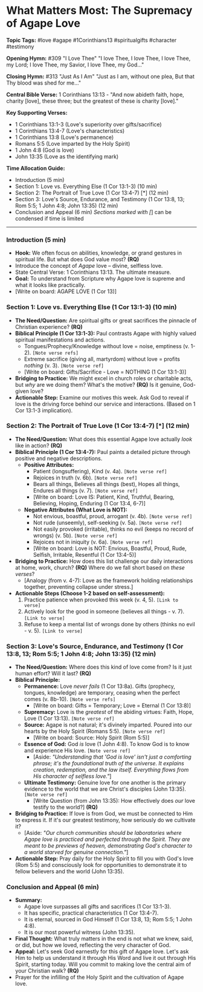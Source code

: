 # What Matters Most: The Supremacy of Agape Love

**Topic Tags:** #love #agape #1Corinthians13 #spiritualgifts #character
#testimony

**Opening Hymn:** #309 "I Love Thee" "I love Thee, I love Thee, I love Thee, my
Lord; I love Thee, my Savior, I love Thee, my God..."

**Closing Hymn:** #313 "Just As I Am" "Just as I am, without one plea, But that
Thy blood was shed for me..."

**Central Bible Verse:** 1 Corinthians 13:13 - "And now abideth faith, hope,
charity [love], these three; but the greatest of these is charity [love]."

**Key Supporting Verses:**

- 1 Corinthians 13:1-3 (Love's superiority over gifts/sacrifice)
- 1 Corinthians 13:4-7 (Love's characteristics)
- 1 Corinthians 13:8 (Love's permanence)
- Romans 5:5 (Love imparted by the Holy Spirit)
- 1 John 4:8 (God is love)
- John 13:35 (Love as the identifying mark)

**Time Allocation Guide:**

- Introduction (5 min)
- Section 1: Love vs. Everything Else (1 Cor 13:1-3) (10 min)
- Section 2: The Portrait of True Love (1 Cor 13:4-7) [*] (12 min)
- Section 3: Love's Source, Endurance, and Testimony (1 Cor 13:8, 13; Rom 5:5; 1
  John 4:8; John 13:35) (12 min)
- Conclusion and Appeal (6 min) _Sections marked with [_] can be condensed if
  time is limited

---

### Introduction (5 min)

- **Hook:** We often focus on abilities, knowledge, or grand gestures in
  spiritual life. But what does God value most? **(RQ)**
- Introduce the concept of _Agape_ love – divine, selfless love.
- State Central Verse: 1 Corinthians 13:13. The ultimate measure.
- **Goal:** To understand from Scripture why Agape love is supreme and what it
  looks like practically.
- [Write on board: AGAPE LOVE (1 Cor 13)]

### Section 1: Love vs. Everything Else (1 Cor 13:1-3) (10 min)

- **The Need/Question:** Are spiritual gifts or great sacrifices the pinnacle of
  Christian experience? **(RQ)**
- **Biblical Principle (1 Cor 13:1-3):** Paul contrasts Agape with highly valued
  spiritual manifestations and actions.
  - Tongues/Prophecy/Knowledge without love = noise, emptiness (v. 1-2).
    `[Note verse refs]`
  - Extreme sacrifice (giving all, martyrdom) without love = profits _nothing_
    (v. 3). `[Note verse ref]`
  - [Write on board: Gifts/Sacrifice - Love = NOTHING (1 Cor 13:1-3)]
- **Bridging to Practice:** We might excel in church roles or charitable acts,
  but _why_ are we doing them? What's the motive? **(RQ)** Is it genuine,
  God-given love?
- **Actionable Step:** Examine our motives this week. Ask God to reveal if love
  is the driving force behind our service and interactions. (Based on 1 Cor
  13:1-3 implication).

### Section 2: The Portrait of True Love (1 Cor 13:4-7) [*] (12 min)

- **The Need/Question:** What does this essential Agape love actually _look_
  like in action? **(RQ)**
- **Biblical Principle (1 Cor 13:4-7):** Paul paints a detailed picture through
  positive and negative descriptions.
  - **Positive Attributes:**
    - Patient (longsuffering), Kind (v. 4a). `[Note verse ref]`
    - Rejoices in truth (v. 6b). `[Note verse ref]`
    - Bears all things, Believes all things (best), Hopes all things, Endures
      all things (v. 7). `[Note verse ref]`
    - [Write on board: Love IS: Patient, Kind, Truthful, Bearing, Believing,
      Hoping, Enduring (1 Cor 13:4, 6-7)]
  - **Negative Attributes (What Love is NOT):**
    - Not envious, boastful, proud, arrogant (v. 4b). `[Note verse ref]`
    - Not rude (unseemly), self-seeking (v. 5a). `[Note verse ref]`
    - Not easily provoked (irritable), thinks no evil (keeps no record of
      wrongs) (v. 5b). `[Note verse ref]`
    - Rejoices not in iniquity (v. 6a). `[Note verse ref]`
    - [Write on board: Love is NOT: Envious, Boastful, Proud, Rude, Selfish,
      Irritable, Resentful (1 Cor 13:4-5)]
- **Bridging to Practice:** How does this list challenge our daily interactions
  at home, work, church? **(RQ)** Where do we fall short based on _these
  verses_?
  - [Analogy (from v. 4-7): Love as the framework holding relationships
    together, preventing collapse under stress.]
- **Actionable Steps (Choose 1-2 based on self-assessment):**
  1.  Practice patience when provoked this week (v. 4, 5). `[Link to verse]`
  2.  Actively look for the good in someone (believes all things - v. 7).
      `[Link to verse]`
  3.  Refuse to keep a mental list of wrongs done by others (thinks no evil - v.
      5). `[Link to verse]`

### Section 3: Love's Source, Endurance, and Testimony (1 Cor 13:8, 13; Rom 5:5; 1 John 4:8; John 13:35) (12 min)

- **The Need/Question:** Where does this kind of love come from? Is it just
  human effort? Will it last? **(RQ)**
- **Biblical Principle:**
  - **Permanence:** Love _never fails_ (1 Cor 13:8a). Gifts (prophecy, tongues,
    knowledge) are temporary, ceasing when the perfect comes (v. 8b-10).
    `[Note verse refs]`
    - [Write on board: Gifts = Temporary; Love = Eternal (1 Cor 13:8)]
  - **Supremacy:** Love is the _greatest_ of the abiding virtues: Faith, Hope,
    Love (1 Cor 13:13). `[Note verse ref]`
  - **Source:** Agape is not natural; it's divinely imparted. Poured into our
    hearts by the Holy Spirit (Romans 5:5). `[Note verse ref]`
    - [Write on board: Source: Holy Spirit (Rom 5:5)]
  - **Essence of God:** God _is_ love (1 John 4:8). To know God is to know and
    experience His love. `[Note verse ref]`
    - [Aside: *"Understanding that 'God is love' isn't just a comforting phrase;
      it's the foundational truth of the universe. It explains creation,
      redemption, and the law itself. Everything flows from His character of
      selfless love."*]
  - **Ultimate Testimony:** Genuine love for one another is the primary evidence
    to the world that we are Christ's disciples (John 13:35). `[Note verse ref]`
    - [Write Question (from John 13:35): How effectively does *our* love testify
      to the world?] **(RQ)**
- **Bridging to Practice:** If love is from God, we must be connected to Him to
  express it. If it's our greatest testimony, how seriously do we cultivate it?
  - [Aside: *"Our church communities should be laboratories where Agape love is
    practiced and perfected through the Spirit. They are meant to be previews of
    heaven, demonstrating God's character to a world starved for genuine
    connection."*]
- **Actionable Step:** Pray daily for the Holy Spirit to fill you with God's
  love (Rom 5:5) and consciously look for opportunities to demonstrate it to
  fellow believers and the world (John 13:35).

### Conclusion and Appeal (6 min)

- **Summary:**
  - Agape love surpasses all gifts and sacrifices (1 Cor 13:1-3).
  - It has specific, practical characteristics (1 Cor 13:4-7).
  - It is eternal, sourced in God Himself (1 Cor 13:8, 13; Rom 5:5; 1 John 4:8).
  - It is our most powerful witness (John 13:35).
- **Final Thought:** What truly matters in the end is not what we knew, said, or
  did, but how we loved, reflecting the very character of God.
- **Appeal:** Let's seek God earnestly for this gift of Agape love. Let's ask
  Him to help us understand it through His Word and live it out through His
  Spirit, starting today. Will you commit to making love the central aim of your
  Christian walk? **(RQ)**
- Prayer for the infilling of the Holy Spirit and the cultivation of Agape love.
